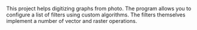 This project helps digitizing graphs from photo.
The program allows you to configure a list of filters using custom algorithms.
The filters themselves implement a number of vector and raster operations.
